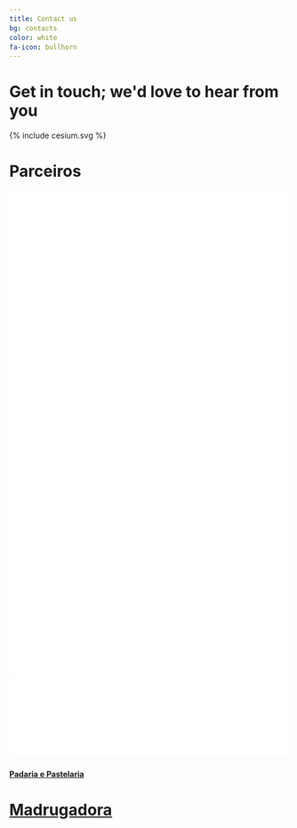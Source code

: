 ```yaml
---
title: Contact us
bg: contacts
color: white
fa-icon: bullhorn
---
```



# Get in touch; we'd love to hear from you

<div class="contacts">
  <div class="col s12 organiser-logo">
    {% include cesium.svg %}
  </div>
  <div class="SocialBox">
    <div><a href="https://www.facebook.com/CECLeeds/" target="blank"><i class="fa fa-facebook"></i></a></div>
    <div><a href="https://www.youtube.com/channel/UCALb0SwFaFdPY2gwOesvb_g" target="blank"><i class="fa fa-youtube-play"></i></a></div>
    <div><a href="https://www.github.com/cecleeds" target="blank"><i class="fa fa-github"></i></a></div>
  </div>
</div>

# Parceiros
<div class="row partners">
  <div class="col s12 partner valign">
    <a href="http://subvisual.co" target="blank"><img src="img/contacts/subvisual.png"/></a>
  </div>
  <div class="col s12 partner full-width valign">
    <a href="http://eurotux.com" target="blank"><img src="img/contacts/eurotux.png"/></a>
  </div>
  <div class="col s12 partner valign">
    <a href="https://www.facebook.com/padariaepastelaria.madrugadora" target="blank">
      <h4> Padaria e Pastelaria </h4>
      <h1> Madrugadora </h1>
    </a>
  </div>
</div>
